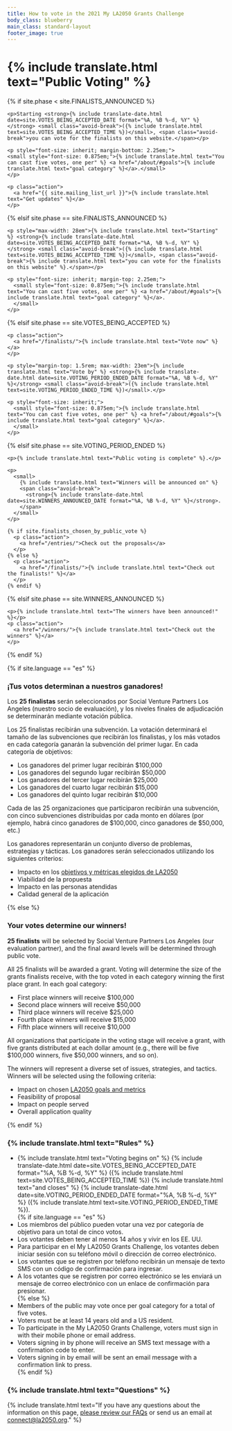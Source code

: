 ```yaml
---
title: How to vote in the 2021 My LA2050 Grants Challenge
body_class: blueberry
main_class: standard-layout
footer_image: true
---
```


<h1>
  {% include translate.html text="Public Voting" %}
</h1>

<div class="introduction" style="margin-bottom: 0;">

  {% if site.phase < site.FINALISTS_ANNOUNCED %}

    <p>Starting <strong>{% include translate-date.html date=site.VOTES_BEING_ACCEPTED_DATE format="%A, %B %-d, %Y" %}</strong> <small class="avoid-break">({% include translate.html text=site.VOTES_BEING_ACCEPTED_TIME %})</small>, <span class="avoid-break">you can vote for the finalists on this website.</span></p>

    <p style="font-size: inherit; margin-bottom: 2.25em;">
    <small style="font-size: 0.875em;">{% include translate.html text="You can cast five votes, one per" %} <a href="/about/#goals">{% include translate.html text="goal category" %}</a>.</small>
    </p>

    <p class="action">
      <a href="{{ site.mailing_list_url }}">{% include translate.html text="Get updates" %}</a>
    </p>

  {% elsif site.phase == site.FINALISTS_ANNOUNCED %}

    <p style="max-width: 28em">{% include translate.html text="Starting" %} <strong>{% include translate-date.html date=site.VOTES_BEING_ACCEPTED_DATE format="%A, %B %-d, %Y" %}</strong> <small class="avoid-break">({% include translate.html text=site.VOTES_BEING_ACCEPTED_TIME %})</small>, <span class="avoid-break">{% include translate.html text="you can vote for the finalists on this website" %}.</span></p>

    <p style="font-size: inherit; margin-top: 2.25em;">
      <small style="font-size: 0.875em;">{% include translate.html text="You can cast five votes, one per" %} <a href="/about/#goals">{% include translate.html text="goal category" %}</a>.
      </small>
    </p>

  {% elsif site.phase == site.VOTES_BEING_ACCEPTED %}
    
    <p class="action">
      <a href="/finalists/">{% include translate.html text="Vote now" %}</a>
    </p>
   
    <p style="margin-top: 1.5rem; max-width: 23em">{% include translate.html text="Vote by" %} <strong>{% include translate-date.html date=site.VOTING_PERIOD_ENDED_DATE format="%A, %B %-d, %Y" %}</strong> <small class="avoid-break">({% include translate.html text=site.VOTING_PERIOD_ENDED_TIME %})</small>.</p>

    <p style="font-size: inherit;">
      <small style="font-size: 0.875em;">{% include translate.html text="You can cast five votes, one per" %} <a href="/about/#goals">{% include translate.html text="goal category" %}</a>.
      </small>
    </p>

  {% elsif site.phase == site.VOTING_PERIOD_ENDED %}

    <p>{% include translate.html text="Public voting is complete" %}.</p>

    <p>
      <small>
        {% include translate.html text="Winners will be announced on" %}
        <span class="avoid-break">
          <strong>{% include translate-date.html date=site.WINNERS_ANNOUNCED_DATE format="%A, %B %-d, %Y" %}</strong>.
        </span>
      </small>
    </p>

    {% if site.finalists_chosen_by_public_vote %}
      <p class="action">
        <a href="/entries/">Check out the proposals</a>
      </p>
    {% else %}
      <p class="action">
        <a href="/finalists/">{% include translate.html text="Check out the finalists!" %}</a>
      </p>
    {% endif %}

  {% elsif site.phase == site.WINNERS_ANNOUNCED %}
    
    <p>{% include translate.html text="The winners have been announced!" %}</p>
    <p class="action">
      <a href="/winners/">{% include translate.html text="Check out the winners" %}</a>
    </p>

  {% endif %}

</div>

{% if site.language == "es" %}

### ¡Tus votos determinan a nuestros ganadores!

Los **25 finalistas** serán seleccionados por Social Venture Partners Los Angeles (nuestro socio de evaluación), y los niveles finales de adjudicación se determinarán mediante votación pública.

Los 25 finalistas recibirán una subvención. La votación determinará el tamaño de las subvenciones que recibirán los finalistas, y los más votados en cada categoría ganarán la subvención del primer lugar. En cada categoría de objetivos:

* Los ganadores del primer lugar recibirán $100,000
* Los ganadores del segundo lugar recibirán $50,000
* Los ganadores del tercer lugar recibirán $25,000
* Los ganadores del cuarto lugar recibirán $15,000
* Los ganadores del quinto lugar recibirán $10,000

Cada de las 25 organizaciones que participaron recibirán una subvención, con cinco subvenciones distribuidas por cada monto en dólares (por ejemplo, habrá cinco ganadores de $100,000, cinco ganadores de $50,000, etc.)

Los ganadores representarán un conjunto diverso de problemas, estrategias y tácticas. Los ganadores serán seleccionados utilizando los siguientes criterios:

* Impacto en los [objetivos y métricas elegidos de LA2050](/about/#goals)
* Viabilidad de la propuesta
* Impacto en las personas atendidas
* Calidad general de la aplicación

{% else %}

### Your votes determine our winners!

**25 finalists** will be selected by Social Venture Partners Los Angeles (our evaluation partner), and the final award levels will be determined through public vote.

All 25 finalists will be awarded a grant. Voting will determine the size of the grants finalists receive, with the top voted in each category winning the first place grant. In each goal category:

* First place winners will receive $100,000
* Second place winners will receive $50,000
* Third place winners will receive $25,000
* Fourth place winners will receive $15,000
* Fifth place winners will receive $10,000

All organizations that participate in the voting stage will receive a grant, with five grants distributed at each dollar amount (e.g., there will be five $100,000 winners, five $50,000 winners, and so on).

The winners will represent a diverse set of issues, strategies, and tactics. Winners will be selected using the following criteria:

* Impact on chosen [LA2050 goals and metrics](/about/#goals)
* Feasibility of proposal
* Impact on people served
* Overall application quality

{% endif %}


<h3>
  {% include translate.html text="Rules" %}
</h3>

<ul>
  <li>{% include translate.html text="Voting begins on" %} {% include translate-date.html date=site.VOTES_BEING_ACCEPTED_DATE format="%A, %B %-d, %Y" %} ({% include translate.html text=site.VOTES_BEING_ACCEPTED_TIME %}) {% include translate.html text="and closes" %} {% include translate-date.html date=site.VOTING_PERIOD_ENDED_DATE format="%A, %B %-d, %Y" %} ({% include translate.html text=site.VOTING_PERIOD_ENDED_TIME %}).</li>
  {% if site.language == "es" %}
    <li>Los miembros del público pueden votar una vez por categoría de objetivo para un total de cinco votos.</li>
    <li>Los votantes deben tener al menos 14 años y vivir en los EE. UU.</li>
    <li>Para participar en el My LA2050 Grants Challenge, los votantes deben iniciar sesión con su teléfono móvil o dirección de correo electrónico.</li>
    <li>Los votantes que se registren por teléfono recibirán un mensaje de texto SMS con un código de confirmación para ingresar.</li>
    <li>A los votantes que se registren por correo electrónico se les enviará un mensaje de correo electrónico con un enlace de confirmación para presionar.</li>
  {% else %}
    <li>Members of the public may vote once per goal category for a total of five votes.</li>
    <li>Voters must be at least 14 years old and a US resident.</li>
    <li>To participate in the My LA2050 Grants Challenge, voters must sign in with their mobile phone or email address.</li>
    <li>Voters signing in by phone will receive an SMS text message with a confirmation code to enter.</li>
    <li>Voters signing in by email will be sent an email message with a confirmation link to press.</li>
  {% endif %}
</ul>

<h3>
  {% include translate.html text="Questions" %}
</h3>

{% include translate.html text="If you have any questions about the information on this page, [please review our FAQs](/faqs) or send us an email at [connect@la2050.org](mailto:connect@la2050.org)." %}
